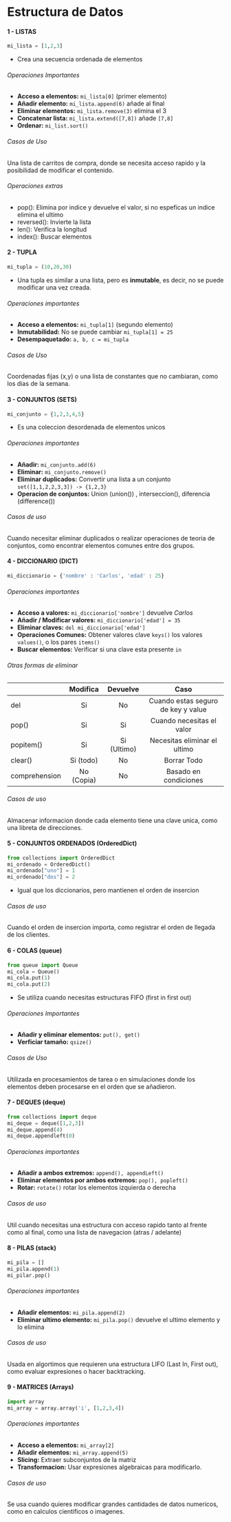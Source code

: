 # Estructura de Datos

#### 1 - LISTAS

```python
mi_lista = [1,2,3]
```

- Crea una secuencia ordenada de elementos

###### Operaciones Importantes

- **Acceso a elementos:** `mi_lista[0]` (primer elemento)
- **Añadir elemento:** `mi_lista.append(6)` añade al final
- **Eliminar elementos:** `mi_lista.remove(3)` elimina el 3
- **Concatenar lista:** `mi_lista.extend([7,8])` añade `[7,8]`
- **Ordenar:** `mi_list.sort()`

###### Casos de Uso
Una lista de carritos de compra, donde se necesita acceso rapido y la posibilidad de modificar el contenido.

###### Operaciones extras

- pop(): Elimina por indice y devuelve el valor, si no espeficas un indice elimina el ultimo
- reversed(): Invierte la lista
- len(): Verifica la longitud
- index(): Buscar elementos

#### 2 - TUPLA

```Python
mi_tupla = (10,20,30)
```

- Una tupla es similar a una lista, pero es **inmutable**, es decir, no se puede modificar una vez creada.
###### Operaciones importantes

- **Acceso a elementos:** `mi_tupla[1]` (segundo elemento)
- **Inmutabilidad:** No se puede cambiar `mi_tupla[1] = 25`
- **Desempaquetado:** `a, b, c = mi_tupla`

###### Casos de Uso
Coordenadas fijas (x,y) o una lista de constantes que no cambiaran, como los dias de la semana.

#### 3 - CONJUNTOS (SETS)

```python
mi_conjunto = {1,2,3,4,5}
```

- Es una coleccion desordenada de elementos unicos

###### Operaciones importantes

- **Añadir:** `mi_conjunto.add(6)`
- **Eliminar:** `mi_conjunto.remove()`
- **Eliminar duplicados:** Convertir una lista a un conjunto `set([1,1,2,2,3,3]) -> {1,2,3}`
- **Operacion de conjuntos:** Union (union()) , interseccion(), diferencia (difference())

###### Casos de uso
Cuando necesitar eliminar duplicados o realizar operaciones de teoria de conjuntos, como encontrar elementos comunes entre dos grupos.

#### 4 - DICCIONARIO (DICT)

```Python
mi_diccionario = {'nombre' : 'Carlos', 'edad' : 25}
```

###### Operaciones importantes

- **Acceso a valores:** `mi_diccionario['nombre']` devuelve *Carlos*
- **Añadir / Modificar valores:** `mi_diccionario['edad'] = 35`
- **Eliminar claves:** `del mi_diccionario['edad']`
- **Operaciones Comunes:** Obtener valores clave `keys()` los valores `values()`, o los pares `items()`
- **Buscar elementos:** Verificar si una clave esta presente `in`

###### Otras formas de eliminar

|               | **Modifica** | **Devuelve** |              **Caso**              |
| ------------- | :----------: | :----------: | :--------------------------------: |
| del           |      Si      |      No      | Cuando estas seguro de key y value |
| pop()         |      Si      |      Si      |     Cuando necesitas el valor      |
| popitem()     |      Si      | Si (Ultimo)  |    Necesitas eliminar el ultimo    |
| clear()       |  Si (todo)   |      No      |            Borrar Todo             |
| comprehension |  No (Copia)  |      No      |       Basado en condiciones        |
###### Casos de uso
Almacenar informacion donde cada elemento tiene una clave unica, como una libreta de direcciones.

#### 5 - CONJUNTOS ORDENADOS (OrderedDict)

```python
from collections import OrderedDict
mi_ordenado = OrderedDict()
mi_ordenado["uno"] = 1
mi_ordenado["dos"] = 2
```

- Igual que los diccionarios, pero mantienen el orden de insercion

###### Casos de uso
Cuando el orden de insercion importa, como registrar el orden de llegada de los clientes.

#### 6 - COLAS (queue)

```Python
from queue import Queue
mi_cola = Queue()
mi_cola.put(1)
mi_cola.put(2)
```

- Se utiliza cuando necesitas estructuras FIFO (first in first out)

###### Operaciones Importantes
- **Añadir y eliminar elementos:** `put(), get()`
- **Verficiar tamaño:** `qsize()`

###### Casos de Uso
Utilizada en procesamientos de tarea o en simulaciones donde los elementos deben procesarse en el orden que se añadieron.

#### 7 - DEQUES (deque)

```Python
from collections import deque
mi_deque = deque([1,2,3])
mi_deque.append(4)
mi_deque.appendleft(0)
```

###### Operaciones importantes
- **Añadir a ambos extremos:** `append(), appendLeft()`
- **Eliminar elementos por ambos extremos:** `pop(), popleft()`
- **Rotar:** `rotate()` rotar los elementos izquierda o derecha

###### Casos de uso
Util cuando necesitas una estructura con acceso rapido tanto al frente como al final, como una lista de navegacion (atras / adelante)

#### 8 - PILAS (stack)

```Python
mi_pila = []
mi_pila.append(1)
mi_pilar.pop()
```

###### Operaciones importantes
- **Añadir elementos:** `mi_pila.append(2)`
- **Eliminar ultimo elemento:** `mi_pila.pop()` devuelve el ultimo elemento y lo elimina

###### Casos de uso
Usada en algortimos que requieren una estructura LIFO (Last In, First out), como evaluar expresiones o hacer backtracking.

#### 9 - MATRICES (Arrays)

```python
import array
mi_array = array.array('i', [1,2,3,4])
```

###### Operaciones importantes
- **Acceso a elementos:** `mi_array[2]`
- **Añadir elementos:** `mi_array.append(5)`
- **Slicing:** Extraer subconjuntos de la matriz
- **Transformacion:** Usar expresiones algebraicas para modificarlo.

###### Casos de uso
Se usa cuando quieres modificar grandes cantidades de datos numericos, como en calculos cientificos o imagenes.